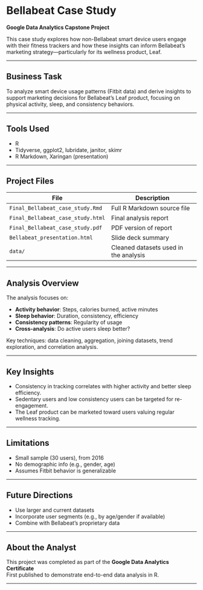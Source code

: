 # Bellabeat Case Study  
**Google Data Analytics Capstone Project**

This case study explores how non-Bellabeat smart device users engage with their fitness trackers and how these insights can inform Bellabeat’s marketing strategy—particularly for its wellness product, Leaf.

---

## Business Task

To analyze smart device usage patterns (Fitbit data) and derive insights to support marketing decisions for Bellabeat’s Leaf product, focusing on physical activity, sleep, and consistency behaviors.

---

## Tools Used

- R  
- Tidyverse, ggplot2, lubridate, janitor, skimr  
- R Markdown, Xaringan (presentation)

---

## Project Files

| File | Description |
|------|-------------|
| `Final_Bellabeat_case_study.Rmd` | Full R Markdown source file |
| `Final_Bellabeat_case_study.html` | Final analysis report |
| `Final_Bellabeat_case_study.pdf` | PDF version of report |
| `Bellabeat_presentation.html` | Slide deck summary |
| `data/` | Cleaned datasets used in the analysis |

---

## Analysis Overview

The analysis focuses on:

- **Activity behavior**: Steps, calories burned, active minutes
- **Sleep behavior**: Duration, consistency, efficiency
- **Consistency patterns**: Regularity of usage
- **Cross-analysis**: Do active users sleep better?

Key techniques: data cleaning, aggregation, joining datasets, trend exploration, and correlation analysis.

---

## Key Insights

- Consistency in tracking correlates with higher activity and better sleep efficiency.
- Sedentary users and low consistency users can be targeted for re-engagement.
- The Leaf product can be marketed toward users valuing regular wellness tracking.

---

## Limitations

- Small sample (30 users), from 2016
- No demographic info (e.g., gender, age)
- Assumes Fitbit behavior is generalizable

---

## Future Directions

- Use larger and current datasets
- Incorporate user segments (e.g., by age/gender if available)
- Combine with Bellabeat’s proprietary data

---

## About the Analyst

This project was completed as part of the **Google Data Analytics Certificate**  
First published to demonstrate end-to-end data analysis in R.

---

